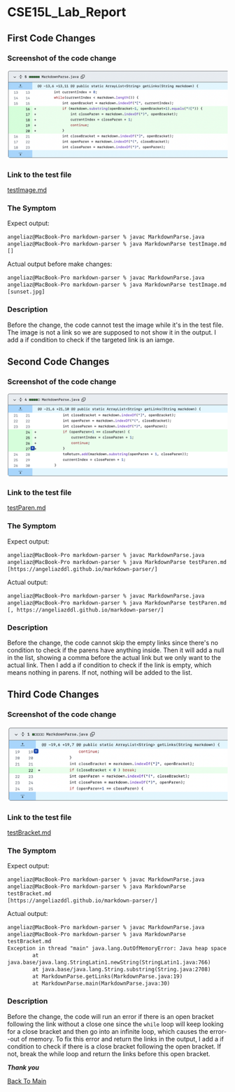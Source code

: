 # CSE15L_Lab_Report

## First Code Changes

### Screenshot of the code change

![First Changes](FirstChanges.png)

### Link to the test file

[testImage.md](https://angeliazddl.github.io/markdown-parser/testImage.md)

### The Symptom

Expect output:
```
angeliaz@MacBook-Pro markdown-parser % javac MarkdownParse.java
angeliaz@MacBook-Pro markdown-parser % java MarkdownParse testImage.md
[]
```

Actual output before make changes:
```
angeliaz@MacBook-Pro markdown-parser % javac MarkdownParse.java
angeliaz@MacBook-Pro markdown-parser % java MarkdownParse testImage.md
[sunset.jpg]
```

### Description

Before the change, the code cannot test the image while it's in the test file. The image is not a link so we are supposed to not show it in the output. I add a if condition to check if the targeted link is an iamge.

## Second Code Changes

### Screenshot of the code change

![Second Changes](SecondChanges.png)

### Link to the test file

[testParen.md](https://angeliazddl.github.io/markdown-parser/testParen.md)

### The Symptom

Expect output:
```
angeliaz@MacBook-Pro markdown-parser % javac MarkdownParse.java       
angeliaz@MacBook-Pro markdown-parser % java MarkdownParse testParen.md
[https://angeliazddl.github.io/markdown-parser/]
```

Actual output:
```
angeliaz@MacBook-Pro markdown-parser % javac MarkdownParse.java       
angeliaz@MacBook-Pro markdown-parser % java MarkdownParse testParen.md
[, https://angeliazddl.github.io/markdown-parser/]
```

### Description

Before the change, the code cannot skip the empty links since there's no condition to check if the parens have anything inside. Then it will add a null in the list, showing a comma before the actual link but we only want to the actual link. Then I add a if condition to check if the link is empty, which means nothing in parens. If not, nothing will be added to the list.

## Third Code Changes

### Screenshot of the code change

![Third Change](ThirdChanges.png)

### Link to the test file

[testBracket.md](https://angeliazddl.github.io/markdown-parser/testBracket.md)

### The Symptom

Expect output:
```
angeliaz@MacBook-Pro markdown-parser % javac MarkdownParse.java       
angeliaz@MacBook-Pro markdown-parser % java MarkdownParse testBracket.md
[https://angeliazddl.github.io/markdown-parser/]
```

Actual output:

```
angeliaz@MacBook-Pro markdown-parser % javac MarkdownParse.java       
angeliaz@MacBook-Pro markdown-parser % java MarkdownParse testBracket.md
Exception in thread "main" java.lang.OutOfMemoryError: Java heap space
        at java.base/java.lang.StringLatin1.newString(StringLatin1.java:766)
        at java.base/java.lang.String.substring(String.java:2708)
        at MarkdownParse.getLinks(MarkdownParse.java:19)
        at MarkdownParse.main(MarkdownParse.java:30)
```

### Description

Before the change, the code will run an error if there is an open bracket following the link without a close one since the `while` loop will keep looking for a close bracket and then go into an infinite loop, which causes the error--out of memory. To fix this error and return the links in the output, I add a if condition to check if there is a close bracket following the open bracket. If not, break the while loop and return the links before this open bracket.

***Thank you***

[Back To Main](https://angeliazddl.github.io/CSE15L_Lab_Report/)